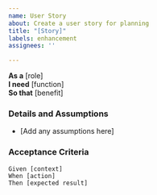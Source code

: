 ```yaml
---
name: User Story
about: Create a user story for planning
title: "[Story]"
labels: enhancement
assignees: ''

---
```


**As a** [role]  
**I need** [function]  
**So that** [benefit]  

### Details and Assumptions
* [Add any assumptions here]

### Acceptance Criteria
```gherkin
Given [context]  
When [action]  
Then [expected result]
